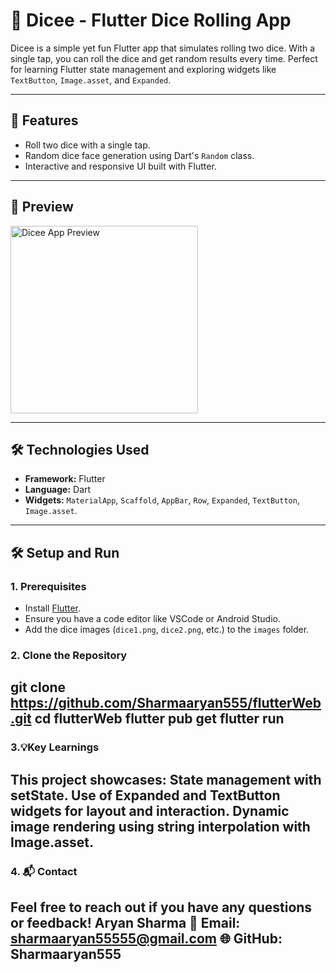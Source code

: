 # 🎲 Dicee - Flutter Dice Rolling App

Dicee is a simple yet fun Flutter app that simulates rolling two dice. With a single tap, you can roll the dice and get random results every time. Perfect for learning Flutter state management and exploring widgets like `TextButton`, `Image.asset`, and `Expanded`.

---

## 🚀 Features
- Roll two dice with a single tap.
- Random dice face generation using Dart's `Random` class.
- Interactive and responsive UI built with Flutter.

---

## 📸 Preview
<img src="images/ImageDice.png" alt="Dicee App Preview" width="300" />

---

## 🛠️ Technologies Used
- **Framework:** Flutter  
- **Language:** Dart  
- **Widgets:** `MaterialApp`, `Scaffold`, `AppBar`, `Row`, `Expanded`, `TextButton`, `Image.asset`.

---

## 🛠️ Setup and Run

### 1. Prerequisites
- Install [Flutter](https://flutter.dev/docs/get-started/install).
- Ensure you have a code editor like VSCode or Android Studio.
- Add the dice images (`dice1.png`, `dice2.png`, etc.) to the `images` folder.

### 2. Clone the Repository
git clone https://github.com/Sharmaaryan555/flutterWeb.git
cd flutterWeb
flutter pub get
flutter run
---

### 3.💡Key Learnings

This project showcases:
State management with setState.
Use of Expanded and TextButton widgets for layout and interaction.
Dynamic image rendering using string interpolation with Image.asset.
---

### 4. 📬 Contact
Feel free to reach out if you have any questions or feedback!
Aryan Sharma
📧 Email: sharmaaryan55555@gmail.com
🌐 GitHub: Sharmaaryan555
---


